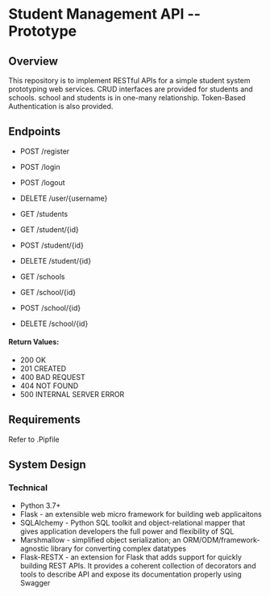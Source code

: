 # Student Management API -- Prototype
## Overview
This repository is to implement RESTful APIs for a simple student system prototyping web services.
CRUD interfaces are provided for students and schools. school and students is in one-many relationship. Token-Based 
Authentication is also provided.

## Endpoints
* POST /register  
* POST /login  
* POST /logout  
* DELETE /user/{username}  
  
* GET /students 
* GET /student/{id}
* POST /student/{id}
* DELETE /student/{id}  
  
* GET /schools 
* GET /school/{id}
* POST /school/{id}
* DELETE /school/{id}  
  
#### Return Values:
* 200 OK
* 201 CREATED
* 400 BAD REQUEST
* 404 NOT FOUND
* 500 INTERNAL SERVER ERROR

## Requirements
Refer to .Pipfile

## System Design
### Technical
* Python 3.7+
* Flask - an extensible web micro framework for building web applicaitons
* SQLAlchemy - Python SQL toolkit and object-relational mapper that gives application developers the full power and 
flexibility of SQL
* Marshmallow - simplified object serialization; an ORM/ODM/framework-agnostic library for converting complex datatypes
* Flask-RESTX - an extension for Flask that adds support for quickly building REST APIs. It provides a coherent 
collection of decorators and tools to describe API and expose its documentation properly using Swagger
